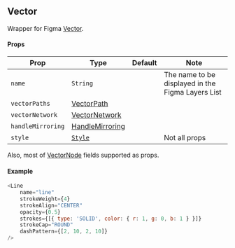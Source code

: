 ## Vector

Wrapper for Figma [Vector](https://www.figma.com/plugin-docs/api/VectorNode/).

#### Props

| Prop       | Type     | Default | Note                                              |
| ---------- | -------- | ------- | ------------------------------------------------- |
| `name`     | `String` |         | The name to be displayed in the Figma Layers List |
| `vectorPaths` | [VectorPath](https://www.figma.com/plugin-docs/api/VectorPath/) |         |  |
| `vectorNetwork` | [VectorNetwork](https://www.figma.com/plugin-docs/api/VectorNetwork/) |         |  |
| `handleMirroring` | [HandleMirroring](https://www.figma.com/plugin-docs/api/HandleMirroring/) |         |  |
| `style`    | [`Style`](/docs/styling.md)   |         | Not all props                                                 |

Also, most of [VectorNode](https://www.figma.com/plugin-docs/api/VectorNode/) fields supported as props.

#### Example

```javascript
<Line
    name="line"
    strokeWeight={4}
    strokeAlign="CENTER"
    opacity={0.5}
    strokes={[{ type: 'SOLID', color: { r: 1, g: 0, b: 1 } }]}
    strokeCap="ROUND"
    dashPattern={[2, 10, 2, 10]}
/>
```
